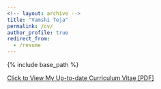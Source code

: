 ```yaml
---
<!-- layout: archive -->
title: "Vamshi Teja"
permalink: /cv/
author_profile: true
redirect_from:
  - /resume
---
```


{% include base_path %}

[Click to View My Up-to-date Curriculum Vitae [PDF]](http://VamshiTeja.github.io/files/VamshiTeja.pdf)

<!-- <embed src="http://lantaoyu.com/files/lantaoyu_cv.pdf" width="650" height="1800" type='application/pdf'> -->
